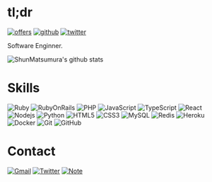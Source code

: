 # tl;dr

[![offers](https://img.shields.io/static/v1?label=Offers&message=@ShunMatsumura&color=0FACFB)](https://offers.jp/pub/w/TbXbEE3KhRgSqpNTPZsjyMt2/post/rDb6NcDtXBDRN1PCrhf1BmNM)
[![github](https://img.shields.io/github/followers/ShunMatsumura?label=Follow%20%40ShunMatsumura&style=social)](https://github.com/ShunMatsumura)
[![twitter](https://img.shields.io/twitter/follow/siaavh20?style=social)](https://twitter.com/siaavh20)


Software Enginner.

![ShunMatsumura's github stats](https://github-readme-stats.vercel.app/api?username=ShunMatsumura&count_private=true&show_icons=true&theme=dracula)

# Skills

![Ruby](https://img.shields.io/badge/-Ruby-CC342D?style=flat-square&logo=Ruby)
![RubyOnRails](https://img.shields.io/badge/-Ruby%20on%20Rails-CC0000?style=flat-square&logo=Ruby+on+Rails)
![PHP](https://img.shields.io/badge/-PHP-777BB4?style=flat-square&logo=PHP&logoColor=white)
![JavaScript](https://img.shields.io/badge/-JavaScript-yellow?style=flat-square&logo=javascript&logoColor=white)
![TypeScript](https://img.shields.io/badge/-TypeScript-007ACC?style=flat-square&logo=typescript)
![React](https://img.shields.io/badge/-React-61DAFB?style=flat-square&logo=react&logoColor=black)
![Nodejs](https://img.shields.io/badge/-Nodejs-339933?style=flat-square&logo=Node.js&logoColor=white)
![Python](https://img.shields.io/badge/-Python-3776AB?style=flat-square&logo=Python&logoColor=white)
![HTML5](https://img.shields.io/badge/-HTML5-E34F26?style=flat-square&logo=html5&logoColor=white)
![CSS3](https://img.shields.io/badge/-CSS3-1572B6?style=flat-square&logo=css3)
![MySQL](https://img.shields.io/badge/-MySQL-4479A1?style=flat-square&logo=mysql&logoColor=white)
![Redis](https://img.shields.io/badge/-Redis-DC382D?style=flat-square&logo=Redis&logoColor=white)
![Heroku](https://img.shields.io/badge/-Heroku-430098?style=flat-square&logo=heroku)
![Docker](https://img.shields.io/badge/-Docker-2496ED?style=flat-square&logo=docker&logoColor=white)
![Git](https://img.shields.io/badge/-Git-F05032?style=flat-square&logo=git&logoColor=white)
![GitHub](https://img.shields.io/badge/-GitHub-181717?style=flat-square&logo=github)

# Contact

[![Gmail](https://img.shields.io/badge/-siaavh20@gmail.com-c14438?style=flat&logo=Gmail&logoColor=white)](mailto:ikts.siaavh20@gmail.com "Connect via Email")
[![Twitter](https://img.shields.io/badge/-@siaavh20-00acee?style=flat&logo=Twitter&logoColor=white)](https://twitter.com/siaavh20 "Follow on Twitter")
[![Note](https://img.shields.io/badge/-@shunmatsumura-00ace?style=flat&logo=Note&logoColor=white)](https://note.com/shunmatsumura "Follow on Note")
